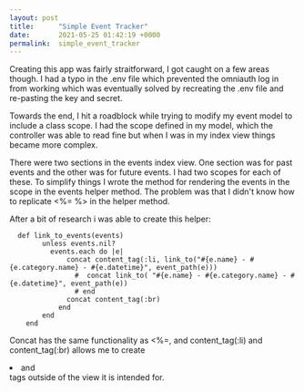 ```yaml
---
layout: post
title:      "Simple Event Tracker"
date:       2021-05-25 01:42:19 +0000
permalink:  simple_event_tracker
---
```



Creating this app was fairly straitforward, I got caught on a few areas though.  I had a typo in the .env file which prevented the omniauth log in from working which was eventually solved by recreating the .env file and re-pasting the key and secret. 

Towards the end, I hit a roadblock while trying to modify my event model to include a class scope.  I had the scope defined in my model, which the controller was able to read fine  but when I was in my index view things became more complex.

There were two sections in the events index view.  One section was for past events and the other was for future events. I had two scopes for each of these.  To simplify things I wrote the method for rendering the events in the scope in the events helper method.  The problem was that I didn't know how to replicate <%= %> in the helper method.  

After a bit of research i was able to create this helper: 
``` 
  def link_to_events(events)
        unless events.nil? 
          events.each do |e|
              concat content_tag(:li, link_to("#{e.name} - #{e.category.name} - #{e.datetime}", event_path(e)))
                #  concat link_to( "#{e.name} - #{e.category.name} - #{e.datetime}", event_path(e))
                # end
              concat content_tag(:br)
            end
        end
    end
```

Concat has the same functionality as <%=, and content_tag(:li) and content_tag(:br) allows me to create <li> and <br> tags outside of the view it is intended for.

